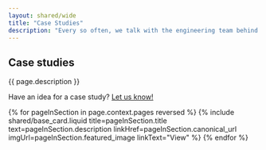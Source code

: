 ```yaml
---
layout: shared/wide
title: "Case Studies"
description: "Every so often, we talk with the engineering team behind a successful mobile web offering to share with you what worked, what didn't and how you can follow their footsteps."
---
```


<div class="wf-subheading">
  <div class="page-content">
    <h2>Case studies</h2>
    <p class="mdl-typography--font-light">
      {{ page.description }}
    </p>
    <p class="mdl-typography--font-light">
      Have an idea for a case study? <a href="https://services.google.com/fb/forms/webshowcase/">Let us know!</a>
    </p>
  </div>
</div>

<div class="page-content">
  <div class="mdl-grid">
    {% for pageInSection in page.context.pages reversed %}
      {% include shared/base_card.liquid title=pageInSection.title text=pageInSection.description linkHref=pageInSection.canonical_url imgUrl=pageInSection.featured_image linkText="View" %}
    {% endfor %}
  </div>
</div>
